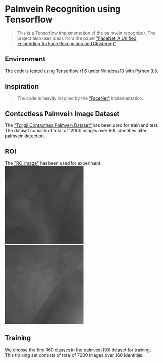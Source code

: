# Palmvein Recognition using Tensorflow
>This is a Tensorflow implementation of the palmvein recognizer. The project also uses ideas from the paper ["FaceNet: A Unified Embedding for Face Recognition and Clustering"](https://arxiv.org/abs/1503.03832, '').

## Environment
The code is tested using Tensorflow r1.6 under Windows10 with Python 3.5.

## Inspiration

>The code is heavily inspired by the ["FaceNet"](https://github.com/davidsandberg/facenet, '') implementation.

## Contactless Palmvein Image Dataset

The ["Tongji Contactless Palmvein Dataset"](http://sse.tongji.edu.cn/linzhang/contactlesspalmvein/index.htm, '') has been used for train and test. The dataset consists of total of 12000 images over 600 identities after palmvein detection.

## ROI
The ["ROI image"](https://drive.google.com/open?id=1P_AfQNAK36rDzZnBjgxnIAfRMLxYiTg8, '') has been used for experiment.<br />
![Palmvein ROI e.g.](./data/00001.bmp)
&nbsp;&nbsp;&nbsp;&nbsp;
&nbsp;&nbsp;&nbsp;&nbsp;
![Palmvein ROI e.g.](./data/00014.bmp)

## Training
We choose the first 360 classes in the palmvein ROI dataset for training. This training set consists of total of 7200 images over 360 identities.
